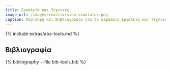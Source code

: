 ```yaml
---
title: Εργαλεία και Τεχνικές
image_url: /images/reactivision-simulator.png
caption: Περίληψη και Βιβλιογραφία για το κεφάλαιο Εργαλεία και Τεχνικές
---
```


{% include extras/abs-tools.md %}

## Βιβλιογραφία

{% bibliography --file bib-tools.bib %}

